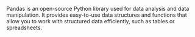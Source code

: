 Pandas is an open-source Python library used for data analysis and data manipulation. It provides easy-to-use data structures and functions that allow you to work with structured data efficiently, such as tables or spreadsheets.
